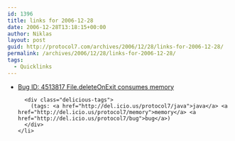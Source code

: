 ```yaml
---
id: 1396
title: links for 2006-12-28
date: 2006-12-28T13:18:15+00:00
author: Niklas
layout: post
guid: http://protocol7.com/archives/2006/12/28/links-for-2006-12-28/
permalink: /archives/2006/12/28/links-for-2006-12-28/
tags:
  - Quicklinks
---
```

<div class='microid-e94e230eb7d28687ec50664adcd156d01e408299'>
  <ul class="delicious">
    <li>
      <div class="delicious-link">
        <a href="http://bugs.sun.com/bugdatabase/view_bug.do?bug_id=4513817">Bug ID: 4513817 File.deleteOnExit consumes memory</a>
      </div>
      
      <div class="delicious-tags">
        (tags: <a href="http://del.icio.us/protocol7/java">java</a> <a href="http://del.icio.us/protocol7/memory">memory</a> <a href="http://del.icio.us/protocol7/bug">bug</a>)
      </div>
    </li>
  </ul>
</div>